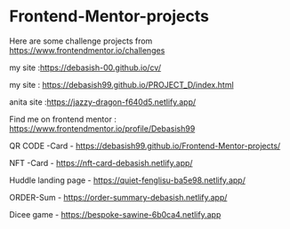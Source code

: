 # Frontend-Mentor-projects
Here are some challenge projects from https://www.frontendmentor.io/challenges

my site :https://debasish-00.github.io/cv/

my site : https://debasish99.github.io/PROJECT_D/index.html

anita site :https://jazzy-dragon-f640d5.netlify.app/

Find me on frontend mentor : https://www.frontendmentor.io/profile/Debasish99


QR CODE -Card - https://debasish99.github.io/Frontend-Mentor-projects/

NFT -Card - https://nft-card-debasish.netlify.app/


Huddle landing page - https://quiet-fenglisu-ba5e98.netlify.app/

ORDER-Sum - https://order-summary-debasish.netlify.app/

Dicee game - https://bespoke-sawine-6b0ca4.netlify.app
